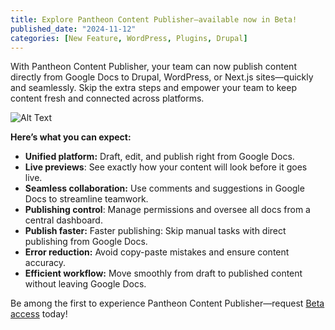 ```yaml
---
title: Explore Pantheon Content Publisher—available now in Beta!
published_date: "2024-11-12"
categories: [New Feature, WordPress, Plugins, Drupal]
---
```


With Pantheon Content Publisher, your team can now publish content directly from Google Docs to Drupal, WordPress, or Next.js sites—quickly and seamlessly. Skip the extra steps and empower your team to keep content fresh and connected across platforms.

![ Alt Text](https://cdn.bfldr.com/MEM5087K/at/wcxzk54ps4ggw6rj4vqk7m89/platformoverview_featurestab_2400x1483-Web-ContentPublisher.gif?drupal-image-style=wide&width=1200&height=540&itok=b26FMzlt)

**Here’s what you can expect:**

* **Unified platform:** Draft, edit, and publish right from Google Docs.  
* **Live previews**: See exactly how your content will look before it goes live.  
* **Seamless collaboration:** Use comments and suggestions in Google Docs to streamline teamwork.  
* **Publishing control**: Manage permissions and oversee all docs from a central dashboard.  
* **Publish faster:** Faster publishing: Skip manual tasks with direct publishing from Google Docs.  
* **Error reduction:** Avoid copy-paste mistakes and ensure content accuracy.  
* **Efficient workflow:** Move smoothly from draft to published content without leaving Google Docs.

Be among the first to experience Pantheon Content Publisher—request [Beta access](https://pantheon.io/platform/content-publisher) today!
